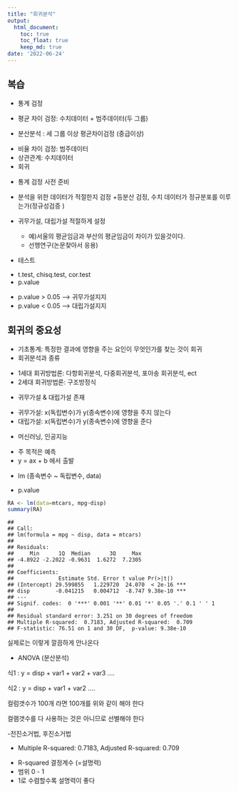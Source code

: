 ```yaml
---
title: "회귀분석"
output:
  html_document:
    toc: true
    toc_float: true
    keep_md: true
date: '2022-06-24'
---
```




## 복습
- 통계 검정
 + 평균 차이 검정: 수치데이터 + 범주데이터(두 그룹)
  - 분산분석 : 세 그룹 이상 평균차이검정 (중급이상)
 + 비율 차이 검정: 범주데이터
 + 상관관계: 수치데이터 
 + 회귀 
 
- 통계 검정 사전 준비
 + 분석을 위한 데이터가 적절한지 검정
 +등분산 검정, 수치 데이터가 정규분포를 이루는가(정규성검증
  )
 
- 귀무가설, 대립가설 적절하게 설정
  + 예)서울의 평균임금과 부산의 평균임금이 차이가 있을것이다.
  + 선행연구(논문찾아서 응용)
  
- 테스트
 + t.test, chisq.test, cor.test
 + p.value
  - p.value > 0.05 --> 귀무가설지지
  - p.value < 0.05 --> 대립가설지지


## 회귀의 중요성
- 기초통계: 특정한 결과에 영향을 주는 요인이 무엇인가를 찾는 것이 회귀
- 회귀분석과 종류
 + 1세대 회귀방법론: 다항회귀분석, 다중회귀분석, 포아송 회귀분석, ect
 + 2세대 회귀방법론: 구조방정식
 
- 귀무가설 & 대립가설 존재
 + 귀무가설: x(독립변수)가 y(종속변수)에 영향을 주지 않는다
 + 대립가설: x(독립변수)가 y(종속변수)에 영향을 준다
 
- 머신러닝, 인공지능
 + 주 목적은 예측 
 + y = ax + b 에서 출발
 
- lm (종속변수 ~ 독립변수, data)
 + p.value 
 

```r
RA <- lm(data=mtcars, mpg~disp)
summary(RA)
```

```
## 
## Call:
## lm(formula = mpg ~ disp, data = mtcars)
## 
## Residuals:
##     Min      1Q  Median      3Q     Max 
## -4.8922 -2.2022 -0.9631  1.6272  7.2305 
## 
## Coefficients:
##              Estimate Std. Error t value Pr(>|t|)    
## (Intercept) 29.599855   1.229720  24.070  < 2e-16 ***
## disp        -0.041215   0.004712  -8.747 9.38e-10 ***
## ---
## Signif. codes:  0 '***' 0.001 '**' 0.01 '*' 0.05 '.' 0.1 ' ' 1
## 
## Residual standard error: 3.251 on 30 degrees of freedom
## Multiple R-squared:  0.7183,	Adjusted R-squared:  0.709 
## F-statistic: 76.51 on 1 and 30 DF,  p-value: 9.38e-10
```
 
실제로는 이렇게 깔끔하게 안나온다

 
- ANOVA (분산분석)

식1 : y = disp + var1 + var2 + var3 ….

식2 : y  = disp + var1 + var2 ….

컬럼갯수가 100개 라면 100개를 위와 같이 해야 한다 

컬램갯수를 다 사용하는 것은 아니므로 선별해야 한다


-전진소거법, 후진소거법
 
- Multiple R-squared:  0.7183,	Adjusted R-squared:  0.709
 + R-squared 결정계수 (=설명력) 
 + 범위 0 - 1
 + 1로 수렴할수록 설명력이 좋다
 

 
 
 
 
 
 








